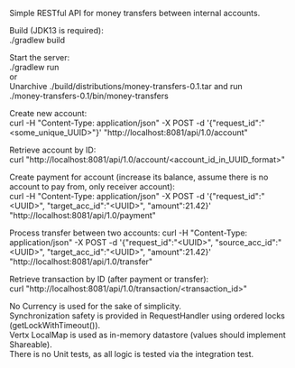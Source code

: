 Simple RESTful API for money transfers between internal accounts.

Build (JDK13 is required):  
./gradlew build

Start the server:  
./gradlew run  
or  
Unarchive ./build/distributions/money-transfers-0.1.tar and run  
./money-transfers-0.1/bin/money-transfers

Create new account:  
curl -H "Content-Type: application/json" -X POST -d '{"request_id":"<some_unique_UUID>"}' "http://localhost:8081/api/1.0/account"

Retrieve account by ID:  
curl "http://localhost:8081/api/1.0/account/<account_id_in_UUID_format>"

Create payment for account (increase its balance, assume there is no account to pay from, only receiver account):  
curl -H "Content-Type: application/json" -X POST -d '{"request_id":"\<UUID\>", "target_acc_id":"\<UUID\>", "amount":21.42}' "http://localhost:8081/api/1.0/payment"

Process transfer between two accounts:
curl -H "Content-Type: application/json" -X POST -d '{"request_id":"\<UUID\>", "source_acc_id":"\<UUID\>", "target_acc_id":"\<UUID\>", "amount":21.42}' "http://localhost:8081/api/1.0/transfer"

Retrieve transaction by ID (after payment or transfer):  
curl "http://localhost:8081/api/1.0/transaction/<transaction_id>"  

No Currency is used for the sake of simplicity.  
Synchronization safety is provided in RequestHandler using ordered locks (getLockWithTimeout()).  
Vertx LocalMap is used as in-memory datastore (values should implement Shareable).  
There is no Unit tests, as all logic is tested via the integration test.
